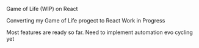 Game of Life (WIP) on React

Converting my Game of Life progect to React
Work in Progress

Most features are ready so far. Need to implement automation evo cycling yet